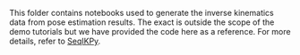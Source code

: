 This folder contains notebooks used to generate the inverse kinematics data
from pose estimation results. The exact is outside the scope of the demo
tutorials but we have provided the code here as a reference. For more details,
refer to [SeqIKPy](https://github.com/NeLy-EPFL/sequential-inverse-kinematics).
